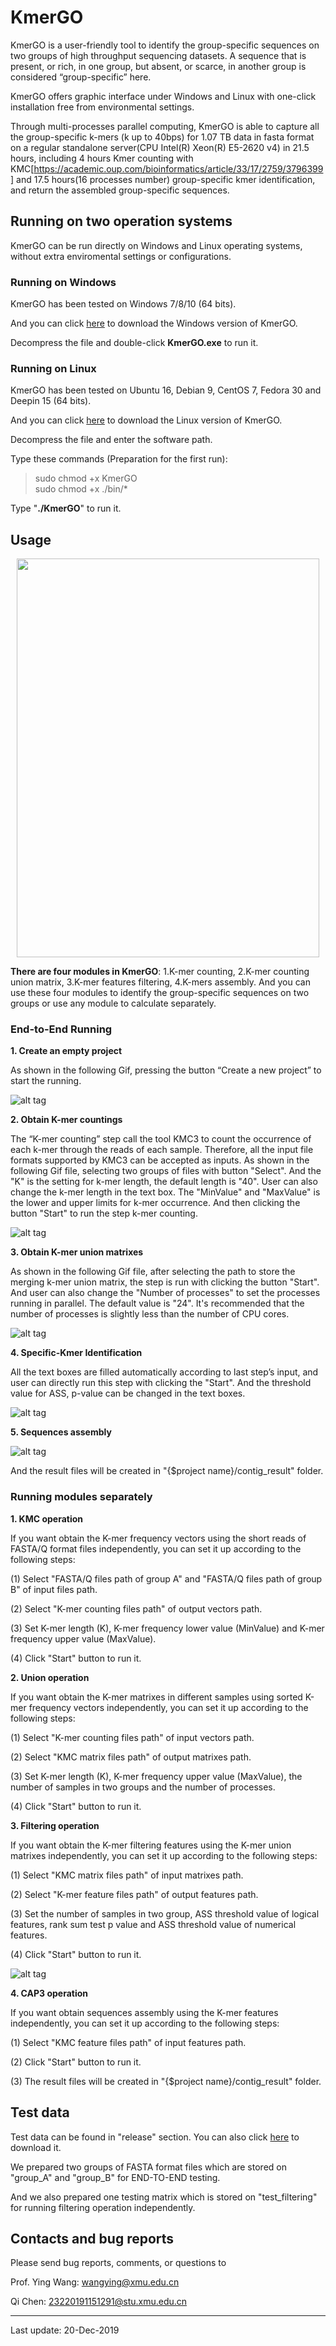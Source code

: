 # KmerGO

KmerGO is a user-friendly tool to identify the group-specific sequences on two groups of high throughput sequencing datasets. A sequence that is present, or rich, in one group, but absent, or scarce, in another group is considered “group-specific” here.

KmerGO offers graphic interface under Windows and Linux with one-click installation free from environmental settings.

Through multi-processes parallel computing, KmerGO is able to capture all the group-specific k-mers (k up to 40bps) for 1.07 TB data in fasta format on a regular standalone server(CPU Intel(R) Xeon(R) E5-2620 v4) in 21.5 hours, including 4 hours Kmer counting with KMC[https://academic.oup.com/bioinformatics/article/33/17/2759/3796399] and 17.5 hours(16 processes number) group-specific kmer identification, and return the assembled group-specific sequences.

## Running on two operation systems

KmerGO can be run directly on Windows and Linux operating systems, without extra enviromental settings or configurations.

### Running on Windows

KmerGO has been tested on Windows 7/8/10 (64 bits).

And you can click [here](https://github.com/ChnMasterOG/KmerGO/releases/download/v1.3.0/KmerGO_for_windows_x64.zip) to download the Windows version of KmerGO.

Decompress the file and double-click **KmerGO.exe** to run it.

### Running on Linux

KmerGO has been tested on Ubuntu 16, Debian 9, CentOS 7, Fedora 30 and Deepin 15 (64 bits).

And you can click [here](https://github.com/ChnMasterOG/KmerGO/releases/download/v1.3.0/KmerGO_for_linux_x64.zip) to download the Linux version of KmerGO.

Decompress the file and enter the software path.

Type these commands (Preparation for the first run):

> sudo chmod +x KmerGO  
> sudo chmod +x ./bin/*

Type "**./KmerGO**" to run it.

## Usage

<p align="center">
  <img src="https://raw.githubusercontent.com/ChnMasterOG/KmerGO/master/resource/user_interface.png"/ width="484" height="638">
</p>

**There are four modules in KmerGO**: 1.K-mer counting, 2.K-mer counting union matrix, 3.K-mer features filtering, 4.K-mers assembly. And you can use these four modules to identify the group-specific sequences on two groups or use any module to calculate separately.

### End-to-End Running

**1. Create an empty project**

As shown in the following Gif, pressing the button “Create a new project” to start the running.

![alt tag](https://raw.githubusercontent.com/ChnMasterOG/KmerGO/master/resource/create_a_new_project.gif)

**2. Obtain K-mer countings**

The “K-mer counting” step call the tool KMC3 to count the occurrence of each k-mer through the reads of each sample. Therefore, all the input file formats supported by KMC3 can be accepted as inputs. As shown in the following Gif file, selecting two groups of files with button "Select". And the "K" is the setting for k-mer length, the default length is "40". User can also change the k-mer length in the text box. The "MinValue" and "MaxValue" is the lower and upper limits for k-mer occurrence. And then clicking the button "Start" to run the step k-mer counting.

![alt tag](https://raw.githubusercontent.com/ChnMasterOG/KmerGO/master/resource/step_kmc.gif)

**3. Obtain K-mer union matrixes**

As shown in the following Gif file, after selecting the path to store the merging k-mer union matrix, the step is run with clicking the button "Start". And user can also change the "Number of processes" to set the processes running in parallel. The default value is "24". It's recommended that the number of processes is slightly less than the number of CPU cores.

![alt tag](https://raw.githubusercontent.com/ChnMasterOG/KmerGO/master/resource/step_union.gif)

**4. Specific-Kmer Identification**

All the text boxes are filled automatically according to last step’s input, and user can directly run this step with clicking the "Start". And the threshold value for ASS, p-value can be changed in the text boxes.

![alt tag](https://raw.githubusercontent.com/ChnMasterOG/KmerGO/master/resource/step_filtering.gif)

**5. Sequences assembly**

![alt tag](https://raw.githubusercontent.com/ChnMasterOG/KmerGO/master/resource/step_cap3.gif)

And the result files will be created in "{$project name}/contig_result" folder.

### Running modules separately

**1. KMC operation**

If you want obtain the K-mer frequency vectors using the short reads of FASTA/Q format files independently, you can set it up according to the following steps:

(1) Select "FASTA/Q files path of group A" and "FASTA/Q files path of group B" of input files path.

(2) Select "K-mer counting files path" of output vectors path.

(3) Set K-mer length (K), K-mer frequency lower value (MinValue) and K-mer frequency upper value (MaxValue).

(4) Click "Start" button to run it.

**2. Union operation**

If you want obtain the K-mer matrixes in different samples using sorted K-mer frequency vectors independently, you can set it up according to the following steps:

(1) Select "K-mer counting files path" of input vectors path.

(2) Select "KMC matrix files path" of output matrixes path.

(3) Set K-mer length (K), K-mer frequency upper value (MaxValue), the number of samples in two groups and the number of processes.

(4) Click "Start" button to run it.

**3. Filtering operation**

If you want obtain the K-mer filtering features using the K-mer union matrixes independently, you can set it up according to the following steps:

(1) Select "KMC matrix files path" of input matrixes path.

(2) Select "K-mer feature files path" of output features path.

(3) Set the number of samples in two group, ASS threshold value of logical features, rank sum test p value and ASS threshold value of numerical features.

(4) Click "Start" button to run it.

![alt tag](https://raw.githubusercontent.com/ChnMasterOG/KmerGO/master/resource/step_filtering_independently.gif)

**4. CAP3 operation**

If you want obtain sequences assembly using the K-mer features independently, you can set it up according to the following steps:

(1) Select "KMC feature files path" of input features path.

(2) Click "Start" button to run it.

(3) The result files will be created in "{$project name}/contig_result" folder.

## Test data

Test data can be found in "release" section. You can also click [here](https://github.com/ChnMasterOG/KmerGO/releases/download/v1.3.0/test_data.zip) to download it.

We prepared two groups of FASTA format files which are stored on "group_A" and "group_B" for END-TO-END testing. 

And we also prepared one testing matrix which is stored on "test_filtering" for running filtering operation independently.

## Contacts and bug reports

Please send bug reports, comments, or questions to

Prof. Ying Wang: [wangying@xmu.edu.cn](mailto:wangying@xmu.edu.cn)

Qi Chen: [23220191151291@stu.xmu.edu.cn](mailto:23220191151291@stu.xmu.edu.cn)

----------

Last update: 20-Dec-2019
